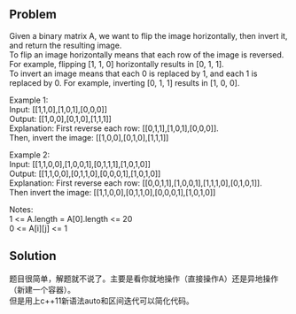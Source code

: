 ## Problem

Given a binary matrix A, we want to flip the image horizontally, then invert it, and return the resulting image.  
To flip an image horizontally means that each row of the image is reversed.  For example, flipping [1, 1, 0] horizontally results in [0, 1, 1].  
To invert an image means that each 0 is replaced by 1, and each 1 is replaced by 0. For example, inverting [0, 1, 1] results in [1, 0, 0].  

Example 1:  
Input: [[1,1,0],[1,0,1],[0,0,0]]  
Output: [[1,0,0],[0,1,0],[1,1,1]]  
Explanation: First reverse each row: [[0,1,1],[1,0,1],[0,0,0]].  
Then, invert the image: [[1,0,0],[0,1,0],[1,1,1]]  

Example 2:  
Input: [[1,1,0,0],[1,0,0,1],[0,1,1,1],[1,0,1,0]]  
Output: [[1,1,0,0],[0,1,1,0],[0,0,0,1],[1,0,1,0]]  
Explanation: First reverse each row: [[0,0,1,1],[1,0,0,1],[1,1,1,0],[0,1,0,1]].  
Then invert the image: [[1,1,0,0],[0,1,1,0],[0,0,0,1],[1,0,1,0]]  

Notes:  
1 <= A.length = A[0].length <= 20  
0 <= A[i][j] <= 1  

## Solution

题目很简单，解题就不说了。主要是看你就地操作（直接操作A）还是异地操作（新建一个容器）。  
但是用上c++11新语法auto和区间迭代可以简化代码。  

